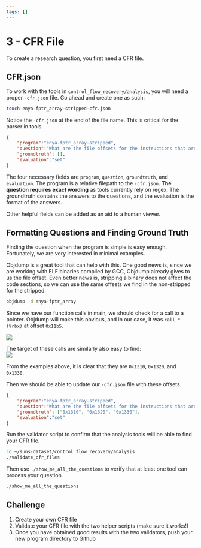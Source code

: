 ```yaml
---
tags: []
---
```

# 3 - CFR File   
   
To create a research question, you first need a CFR file.   
## CFR.json   
To work with the tools in `control_flow_recovery/analysis`, you will need a proper `-cfr.json` file. Go ahead and create one as such:   
   
```bash
touch enya-fptr_array-stripped-cfr.json
```
   
   
Notice the `-cfr.json` at the end of the file name. This is critical for the parser in tools.   
   
```JSON
{
    "program":"enya-fptr_array-stripped",
    "question":"What are the file offsets for the instructions that are the targets of the '$INSTRUCTION' instruction at file offset '$OFFSET' ?",
    "groundtruth": [],
    "evaluation":"set"
}
```
   
   
The four necessary fields are `program`, `question`, `groundtruth`, and `evaluation`. The program is a relative filepath to the `-cfr.json`. **The question requires exact wording** as tools currently rely on regex. The groundtruth contains the answers to the questions, and the evaluation is the format of the answers.   
   
Other helpful fields can be added as an aid to a human viewer.   
   
## Formatting Questions and Finding Ground Truth   
Finding the question when the program is simple is easy enough. Fortunately, we are very interested in minimal examples.   
   
Objdump is a great tool that can help with this. One good news is, since we are working with ELF binaries compiled by GCC, Objdump already gives to us the file offset. Even better news is, stripping a binary does not affect the code sections, so we can use the same offsets we find in the non-stripped for the stripped.    
   
```bash
objdump -d enya-fptr_array
```
   
   
Since we have our function calls in main, we should check for a call to a pointer. Objdump will make this obvious, and in our case, it was `call *(%rbx)` at offset `0x11b5`.   
   
![](../../../z-assets/Pasted%20image%2020250205180533.png)   
   
The target of these calls are similarly also easy to find:   
![](../../../z-assets/Pasted%20image%2020250205180620.png)   
   
From the examples above, it is clear that they are `0x1310`, `0x1320`, and `0x1330`.   
   
Then we should be able to update our `-cfr.json` file with these offsets.   
   
```JSON
{
    "program":"enya-fptr_array-stripped",
    "question":"What are the file offsets for the instructions that are the targets of the 'call rbx' instruction at file offset '0x11b5' ?",
    "groundtruth": ["0x1310", "0x1320", "0x1330"],
    "evaluation":"set"
}
```
   
   
Run the validator script to confirm that the analysis tools will be able to find your CFR file.   
   
```bash
cd ~/suns-dataset/control_flow_recovery/analysis
./validate_cfr_files
```
   
   
Then use `./show_me_all_the_questions` to verify that at least one tool can process your question.   
   
```bash
./show_me_all_the_questions
```
   
   
## Challenge   
1. Create your own CFR file   
2. Validate your CFR file with the two helper scripts (make sure it works!)   
3. Once you have obtained good results with the two validators, push your new program directory to Github